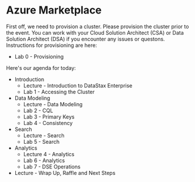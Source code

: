 # Azure Marketplace

First off, we need to provision a cluster.  Please provision the cluster prior to the event.  You can work with your Cloud Solution Architect (CSA) or Data Solution Architect (DSA) if you encounter any issues or questons.  Instructions for provisioning are here:

* Lab 0 - Provisioning

Here's our agenda for today:

* Introduction
    * Lecture - Introduction to DataStax Enterprise
    * Lab 1 - Accessing the Cluster
* Data Modeling
    * Lecture - Data Modeling
    * Lab 2 - CQL
    * Lab 3 - Primary Keys
    * Lab 4 - Consistency
* Search
    * Lecture - Search
    * Lab 5 - Search
* Analytics
    * Lecture 4 - Analytics
    * Lab 6 - Analytics
    * Lab 7 - DSE Operations
* Lecture - Wrap Up, Raffle and Next Steps